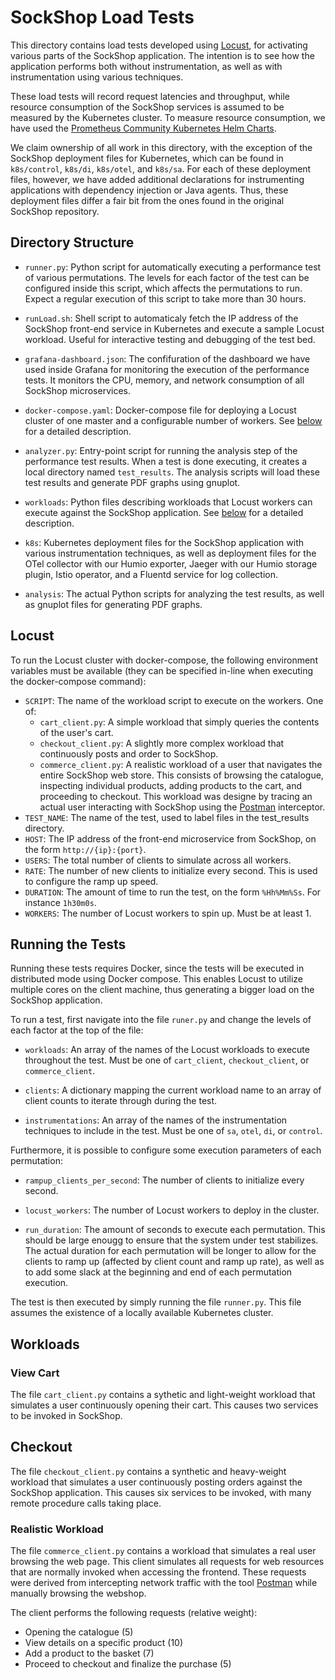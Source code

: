 # SockShop Load Tests
This directory contains load tests developed using [Locust](https://locust.io/), for activating various parts of the SockShop application. The intention is to see how the application performs both without instrumentation, as well as with instrumentation using various techniques.

These load tests will record request latencies and throughput, while resource consumption of the SockShop services is assumed to be measured by the Kubernetes cluster. To measure resource consumption, we have used the [Prometheus Community Kubernetes Helm Charts](https://github.com/prometheus-community/helm-charts).

We claim ownership of all work in this directory, with the exception of the SockShop deployment files for Kubernetes, which can be found in `k8s/control`, `k8s/di`, `k8s/otel`, and `k8s/sa`. For each of these deployment files, however, we have added additional declarations for instrumenting applications with dependency injection or Java agents. Thus, these deployment files differ a fair bit from the ones found in the original SockShop repository.

## Directory Structure
- `runner.py`: Python script for automatically executing a performance test of various permutations. The levels for each factor of the test can be configured inside this script, which affects the permutations to run. Expect a regular execution of this script to take more than 30 hours.

- `runLoad.sh`: Shell script to automaticaly fetch the IP address of the SockShop front-end service in Kubernetes and execute a sample Locust workload. Useful for interactive testing and debugging of the test bed.

- `grafana-dashboard.json`: The confifuration of the dashboard we have used inside Grafana for monitoring the execution of the performance tests. It monitors the CPU, memory, and network consumption of all SockShop microservices.

- `docker-compose.yaml`: Docker-compose file for deploying a Locust cluster of one master and a configurable number of workers. See [below](#Locust) for a detailed description.

- `analyzer.py`: Entry-point script for running the analysis step of the performance test results. When a test is done executing, it creates a local directory named `test_results`. The analysis scripts will load these test results and generate PDF graphs using gnuplot.

- `workloads`: Python files describing workloads that Locust workers can execute against the SockShop application. See [below](#Locust) for a detailed description.

- `k8s`: Kubernetes deployment files for the SockShop application with various instrumentation techniques, as well as deployment files for the OTel collector with our Humio exporter, Jaeger with our Humio storage plugin, Istio operator, and a Fluentd service for log collection.

- `analysis`: The actual Python scripts for analyzing the test results, as well as gnuplot files for generating PDF graphs.

## Locust
To run the Locust cluster with docker-compose, the following environment variables must be available (they can be specified in-line when executing the docker-compose command):

- `SCRIPT`: The name of the workload script to execute on the workers. One of:
    - `cart_client.py`: A simple workload that simply queries the contents of the user's cart.
    - `checkout_client.py`: A slightly more complex workload that continuously posts and order to SockShop.
    - `commerce_client.py`: A realistic workload of a user that navigates the entire SockShop web store. This consists of browsing the catalogue, inspecting individual products, adding products to the cart, and proceeding to checkout. This workload was designe by tracing an actual user interacting with SockShop using the [Postman](https://www.postman.com/) interceptor.
- `TEST_NAME`: The name of the test, used to label files in the test_results directory.
- `HOST`: The IP address of the front-end microservice from SockShop, on the form `http://{ip}:{port}`.
- `USERS`: The total number of clients to simulate across all workers.
- `RATE`: The number of new clients to initialize every second. This is used to configure the ramp up speed.
- `DURATION`: The amount of time to run the test, on the form `%Hh%Mm%Ss`. For instance `1h30m0s`.
- `WORKERS`: The number of Locust workers to spin up. Must be at least 1.

## Running the Tests
Running these tests requires Docker, since the tests will be executed in distributed mode using Docker compose. This enables Locust to utilize multiple cores on the client machine, thus generating a bigger load on the SockShop application.

To run a test, first navigate into the file `runer.py` and change the levels of each factor at the top of the file:

- `workloads`: An array of the names of the Locust workloads to execute throughout the test. Must be one of `cart_client`, `checkout_client`, or `commerce_client`.

- `clients`: A dictionary mapping the current workload name to an array of client counts to iterate through during the test.

- `instrumentations`: An array of the names of the instrumentation techniques to include in the test. Must be one of `sa`, `otel`, `di`, or `control`.

Furthermore, it is possible to configure some execution parameters of each permutation:

- `rampup_clients_per_second`: The number of clients to initialize every second.

- `locust_workers`: The number of Locust workers to deploy in the cluster.

- `run_duration`: The amount of seconds to execute each permutation. This should be large enougg to ensure that the system under test stabilizes. The actual duration for each permutation will be longer to allow for the clients to ramp up (affected by client count and ramp up rate), as well as to add some slack at the beginning and end of each permutation execution.

The test is then executed by simply running the file `runner.py`. This file assumes the existence of a locally available Kubernetes cluster.

## Workloads
### View Cart
The file `cart_client.py` contains a sythetic and light-weight workload that simulates a user continuously opening their cart. This causes two services to be invoked in SockShop.

## Checkout
The file `checkout_client.py` contains a  synthetic and heavy-weight workload that simulates a user continuously posting orders against the SockShop application. This causes six services to be invoked, with many remote procedure calls taking place.

### Realistic Workload
The file `commerce_client.py` contains a workload that simulates a real user browsing the web page. This client simulates all requests for web resources that are normally invoked when accessing the frontend. These requests were derived from intercepting network traffic with the tool [Postman](https://www.postman.com/) while manually browsing the webshop.

The client performs the following requests (relative weight):
- Opening the catalogue (5)
- View details on a specific product (10)
- Add a product to the basket (7)
- Proceed to checkout and finalize the purchase (5)
